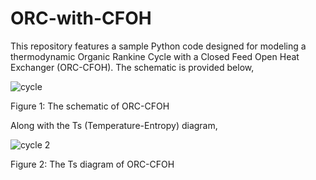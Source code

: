 # ORC-with-CFOH

This repository features a sample Python code designed for modeling a thermodynamic Organic Rankine Cycle with a Closed Feed Open Heat Exchanger (ORC-CFOH). The schematic is provided below, 

![cycle](https://github.com/aziz-md-jobayer/ORC-with-CFOH/assets/146165236/250005d2-bae4-4468-a029-5b77d65c43b3)

Figure 1: The schematic of ORC-CFOH

Along with the Ts (Temperature-Entropy) diagram,

![cycle 2](https://github.com/aziz-md-jobayer/ORC-with-CFOH/assets/146165236/19f6a58c-027e-45f3-a296-cac4374449c5)

Figure 2: The Ts diagram of ORC-CFOH
